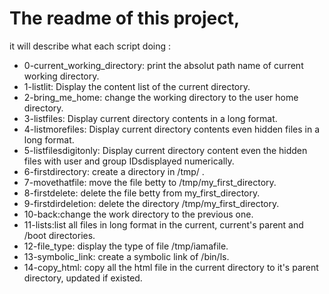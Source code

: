 # The readme of this project,

it will describe what each script doing :

* 0-current_working_directory: print the absolut path name of current working directory.
* 1-listlit: Display the content list of the current directory.
* 2-bring_me_home: change the working directory to the user home directory.
* 3-listfiles: Display current directory contents in a long format.
* 4-listmorefiles: Display current directory contents even hidden files in a long format.
* 5-listfilesdigitonly: Display current directory content even the hidden files with user and group IDsdisplayed numerically. 
* 6-firstdirectory: create a directory in /tmp/ .
* 7-movethatfile: move the file betty  to /tmp/my_first_directory.
* 8-firstdelete: delete the file betty from my_first_directory.
* 9-firstdirdeletion: delete the directory /tmp/my_first_directory.
* 10-back:change the work directory to the previous one.
* 11-lists:list all files in long format in the current, current's parent and /boot directories.
* 12-file_type: display the type of file /tmp/iamafile.
* 13-symbolic_link: create a symbolic link of /bin/ls.
* 14-copy_html: copy all the html file in the current directory to it's parent directory, updated if existed.
